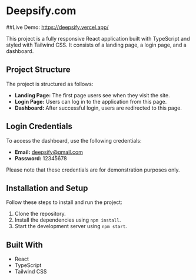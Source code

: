 # Deepsify.com

##Live Demo:
https://deepsify.vercel.app/

This project is a fully responsive React application built with TypeScript and styled with Tailwind CSS. It consists of a landing page, a login page, and a dashboard.

## Project Structure

The project is structured as follows:

- **Landing Page:** The first page users see when they visit the site.
- **Login Page:** Users can log in to the application from this page.
- **Dashboard:** After successful login, users are redirected to this page.

## Login Credentials

To access the dashboard, use the following credentials:

- **Email:** deepsify@gmail.com
- **Password:** 12345678

Please note that these credentials are for demonstration purposes only.

## Installation and Setup

Follow these steps to install and run the project:

1. Clone the repository.
2. Install the dependencies using `npm install`.
3. Start the development server using `npm start`.

## Built With

- React
- TypeScript
- Tailwind CSS
